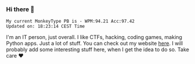 ### Hi there 👋
<!-- PB START -->
```
My current MonkeyType PB is - WPM:94.21 Acc:97.42
Updated on: 18:23:14 CEST Time
```
<!-- PB END -->
I'm an IT person, just overall. I like CTFs, hacking, coding games, making Python apps. Just a lot of stuff.
You can check out my website [here](https://skill3472.github.io/).
I will probably add some interesting stuff here, when I get the idea to do so. Take care ❤️
